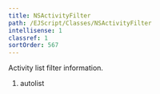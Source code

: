 ```yaml
---
title: NSActivityFilter
path: /EJScript/Classes/NSActivityFilter
intellisense: 1
classref: 1
sortOrder: 567
---
```



Activity list filter information.




1. autolist

